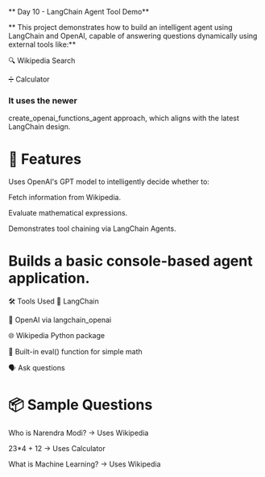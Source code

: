 ** Day 10 - LangChain Agent Tool Demo** 

** This project demonstrates how to build an intelligent agent using LangChain and OpenAI, capable of answering questions dynamically using external tools like:**

🔍 Wikipedia Search

➗ Calculator

### It uses the newer 
create_openai_functions_agent approach, which aligns with the latest LangChain design.

# 🧠 Features
Uses OpenAI's GPT model to intelligently decide whether to:

Fetch information from Wikipedia.

Evaluate mathematical expressions.

Demonstrates tool chaining via LangChain Agents.

# Builds a basic console-based agent application.

🛠️ Tools Used
🧠 LangChain

💬 OpenAI via langchain_openai

🌐 Wikipedia Python package

🧮 Built-in eval() function for simple math

🗣 Ask questions

# 📦 Sample Questions
Who is Narendra Modi? → Uses Wikipedia

23*4 + 12 → Uses Calculator

What is Machine Learning? → Uses Wikipedia

